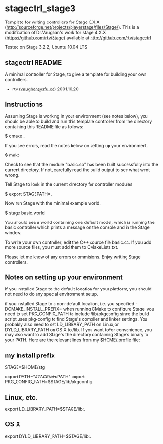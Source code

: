 stagectrl_stage3
================

Template for writing controllers for Stage 3.X.X (http://sourceforge.net/projects/playerstage/files/Stage/). This is a modification of Dr.Vaughan's work for stage 4.X.X (https://github.com/rtv/Stage) available at http://github.com/rtv/stagectrl

Tested on Stage 3.2.2, Ubuntu 10.04 LTS

stagectrl README
------------------------

A minimal controller for Stage, to give a template for building your own controllers.

 - rtv (vaughan@sfu.ca)  2001.10.20

Instructions
----------------

Assuming Stage is working in your environment (see notes below), you should be able to
build and run this template controller from the directory containing
this README file as follows:

$ cmake .

If you see errors, read the notes below on setting up your environment.

$ make

Check to see that the module "basic.so" has been built successfully
into the current directory. If not, carefully read the build output to
see what went wrong.

Tell Stage to look in the current directory for controller modules

$ export STAGEPATH=.

Now run Stage with the minimal example world.

$ stage basic.world

You should see a world containing one default model, which is running
the basic controller which prints a message on the console and in the
Stage window.

To write your own controller, edit the C++ source file basic.cc. If
you add more source files, you must add them to CMakeLists.txt.

Please let me know of any errors or ommisions. Enjoy writing Stage controllers.


Notes on setting up your environment
------------------------------------

If you installed Stage to the default location for your platform, you
should not need to do any special environment setup.

if you installed Stage to a non-default location, i.e. you specified
-DCMAKE_INSTALL_PREFIX=<stage install prefix> when running CMake to
configure Stage, you need to set PKG_CONFIG_PATH to include <stage
install prefix>/lib/pkgconfig since the build script uses pkg-config
to find Stage's compiler and linker settings. You probably also need
to set LD_LIBRARY_PATH on Linux,or DYLD_LIBRARY_PATH on OS X to <stage
install prefix>/lib. If you want toFor convenience, you may also want to add Stage's
the directory containing Stage's binary to your PATH. Here are the
relevant lines from my $HOME/.profile file:

my install prefix
-----------------
STAGE=$HOME/stg

export PATH="$STAGE/bin:$PATH"
export PKG_CONFIG_PATH=$STAGE/lib/pkgconfig

Linux, etc.
-----------
export LD_LIBRARY_PATH=$STAGE/lib:.

OS X
----
export DYLD_LIBRARY_PATH=$STAGE/lib:.
